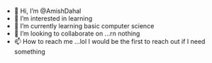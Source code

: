 - 👋 Hi, I’m @AmishDahal
- 👀 I’m interested in learning
- 🌱 I’m currently learning basic computer science
- 💞️ I’m looking to collaborate on ...rn nothing
- 📫 How to reach me ...lol I would be the first to reach out if I need something

<!---
AmishDahal/AmishDahal is a ✨ special ✨ repository because its `...` (this file) appears on your GitHub profile.
You can click the Preview link to take a look at your changes.
--->
